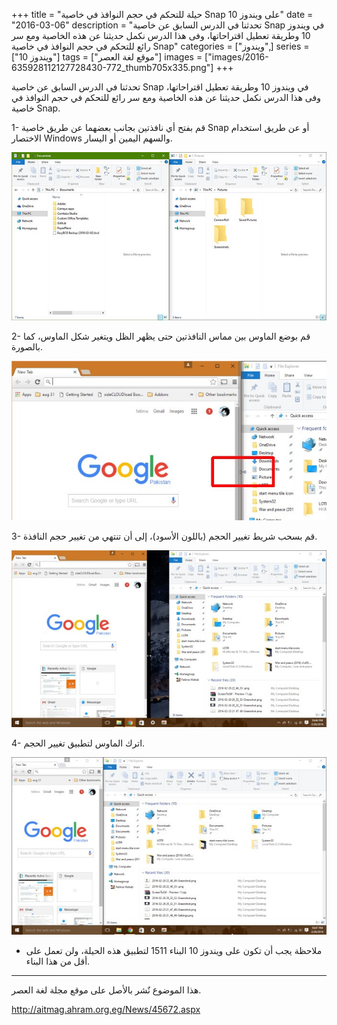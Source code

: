 +++
title = "حيلة للتحكم في حجم النوافذ في خاصية Snap على ويندوز 10"
date = "2016-03-06"
description = "تحدثنا في الدرس السابق عن خاصية Snap في ويندوز 10 وطريقة تعطيل اقتراحاتها، وفى هذا الدرس نكمل حديثنا عن هذه الخاصية ومع سر رائع للتحكم في حجم النوافذ في خاصية Snap"
categories = ["ويندوز",]
series = ["ويندوز 10"]
tags = ["موقع لغة العصر"]
images = ["images/2016-635928112127728430-772_thumb705x335.png"]
+++

تحدثنا في الدرس السابق عن خاصية Snap في ويندوز 10 وطريقة تعطيل اقتراحاتها، وفى هذا الدرس نكمل حديثنا عن هذه الخاصية ومع سر رائع للتحكم في حجم النوافذ في خاصية Snap.

1- قم بفتح أي نافذتين بجانب بعضهما عن طريق خاصية Snap أو عن طريق استخدام الاختصار Windows والسهم اليمين أو اليسار.

![1](images/2016-635928112252997233-299.jpg)

2- قم بوضع الماوس بين مماس النافذتين حتى يظهر الظل ويتغير شكل الماوس، كما بالصورة.

![2](images/2016-635928112352057868-205.jpg)

3- قم بسحب شريط تغيير الحجم (باللون الأسود)، إلى أن تنتهي من تغيير حجم النافذة.

![3](images/2016-635928112472490640-249.jpg)

4- اترك الماوس لتطبيق تغيير الحجم.

![4](images/2016-635928112594951425-495.jpg)

- ملاحظة يجب أن تكون على ويندوز 10 البناء 1511 لتطبيق هذه الحيلة، ولن تعمل على أقل من هذا البناء.

---
هذا الموضوع نٌشر باﻷصل على موقع مجلة لغة العصر.

http://aitmag.ahram.org.eg/News/45672.aspx